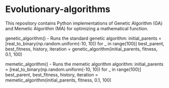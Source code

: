 # Evolutionary-algorithms
This repository contains Python implementations of Genetic Algorithm (GA) and Memetic Algorithm (MA) for optimizing a mathematical function.

genetic_algorithm() - Runs the standard genetic algorithm:
initial_parents = [real_to_binary(np.random.uniform(-10, 10)) for _ in range(100)]
best_parent, best_fitness, history, iteration = genetic_algorithm(initial_parents, fitness, 0.1, 100)

memetic_algorithm() - Runs the memetic algorithm algorithm:
initial_parents = [real_to_binary(np.random.uniform(-10, 10)) for _ in range(100)]
best_parent, best_fitness, history, iteration = memetic_algorithm(initial_parents, fitness, 0.1, 100)
